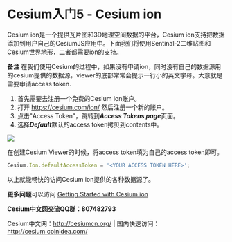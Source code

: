 # Cesium入门5 - Cesium ion
Cesium ion是一个提供瓦片图和3D地理空间数据的平台，Cesium ion支持把数据添加到用户自己的CesiumJS应用中。下面我们将使用Sentinal-2二维贴图和Cesium世界地形，二者都需要ion的支持。

**备注**
在我们使用Cesium的过程中，如果没有申请ion，同时没有自己的数据源用的cesium提供的数据源，viewer的底部常常会提示一行小的英文字母。大意就是需要申请access token.

1. 首先需要去注册一个免费的Cesium ion账户。
2. 打开 https://cesium.com/ion/ 然后注册一个新的账户。
3. 点击"Access Token"，跳转到***Access Tokens page***页面。
4. 选择***Default***默认的access token拷贝到contents中。

![](https://i.loli.net/2018/08/13/5b71340864d94.png)

在创建Cesium Viewer的时候，将access token填为自己的access token即可。
```javascript
Cesium.Ion.defaultAccessToken = '<YOUR ACCESS TOKEN HERE>';
```

以上就能畅快的访问Cesium ion提供的各种数据源了。

**更多问题**可以访问
<a href="https://cesium.com/docs/tutorials/getting-started/" target="_blank">Getting Started with Cesium ion</a>

**Cesium中文网交流QQ群：807482793**

Cesium中文网：http://cesiumcn.org/ | 国内快速访问：http://cesium.coinidea.com/